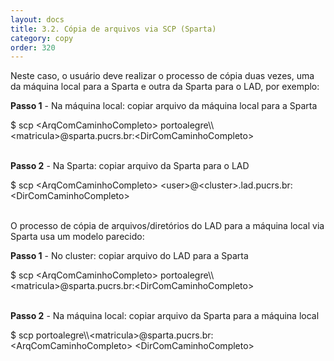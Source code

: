 ```yaml
---
layout: docs
title: 3.2. Cópia de arquivos via SCP (Sparta)
category: copy
order: 320
---
```


Neste caso, o usuário deve realizar o processo de cópia duas vezes, uma da máquina local para a Sparta e outra da Sparta para o LAD, por exemplo:

**Passo 1** - Na máquina local: copiar arquivo da máquina local para a Sparta

<div class="code">
    &#36; scp &lt;ArqComCaminhoCompleto&gt; portoalegre\\&lt;matricula&gt;@sparta.pucrs.br:&lt;DirComCaminhoCompleto&gt;
</div>

\
**Passo 2** - Na Sparta: copiar arquivo da Sparta para o LAD

<div class="code">
    &#36; scp &lt;ArqComCaminhoCompleto&gt; &lt;user&gt;@&lt;cluster&gt;.lad.pucrs.br:&lt;DirComCaminhoCompleto&gt;
</div>

\
O processo de cópia de arquivos/diretórios do LAD para a máquina local via Sparta usa um modelo parecido:

**Passo 1** - No cluster: copiar arquivo do LAD para a Sparta

<div class="code">
    &#36; scp &lt;ArqComCaminhoCompleto&gt; portoalegre\\&lt;matricula&gt;@sparta.pucrs.br:&lt;DirComCaminhoCompleto&gt;
</div>

\
**Passo 2** - Na máquina local: copiar arquivo da Sparta para a máquina local

<div class="code">
    &#36; scp portoalegre\\&lt;matricula&gt;@sparta.pucrs.br:&lt;ArqComCaminhoCompleto&gt; &lt;DirComCaminhoCompleto&gt;
</div>
